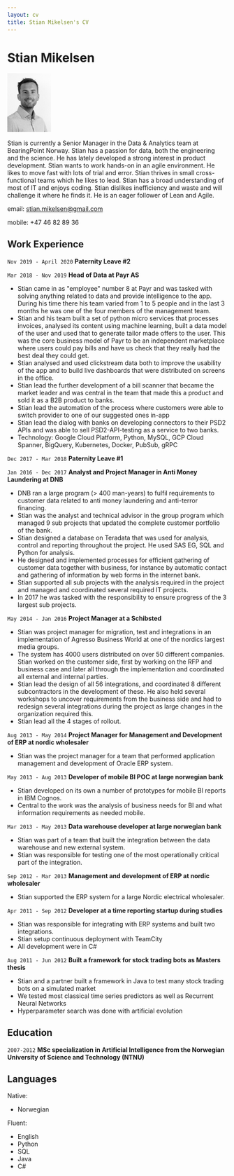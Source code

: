 ```yaml
---
layout: cv
title: Stian Mikelsen's CV
---
```

# Stian Mikelsen

<img src="portrait.jpg" width="100">

Stian is currently a Senior Manager in the Data & Analytics team at BearingPoint Norway. Stian has a passion for data, both the engineering and the science. He has lately developed a strong interest in product development. Stian wants to work hands-on in an agile environment. He likes to move fast with lots of trial and error. Stian thrives in small cross-functional teams which he likes to lead. Stian has a broad understanding of most of IT and enjoys coding. Stian dislikes inefficiency and waste and will challenge it where he finds it. He is an eager follower of Lean and Agile.

email: <a href="stian.mikelsen@gmail.com">stian.mikelsen@gmail.com</a>

mobile: +47 46 82 89 36


## Work Experience

`Nov 2019 - April 2020` __Paternity Leave #2__

`Mar 2018 - Nov 2019` __Head of Data at Payr AS__

- Stian came in as "employee" number 8 at Payr and was tasked with solving anything related to data and provide intelligence to the app. During his time there his team varied from 1 to 5 people and in the last 3 months he was one of the four members of the management team.
- Stian and his team built a set of python micro services that processes invoices, analysed its content using machine learning, built a data model of the user and used that to generate tailor made offers to the user. This was the core business model of Payr to be an independent marketplace where users could pay bills and have us check that they really had the best deal they could get.
- Stian analysed and used clickstream data both to improve the usability of the app and to build live dashboards that were distributed on screens in the office.
- Stian lead the further development of a bill scanner that became the market leader and was central in the team that made this a product and sold it as a B2B product to banks.
- Stian lead the automation of the process where customers were able to switch provider to one of our suggested ones in-app  
- Stian lead the dialog with banks on developing connectors to their PSD2 APIs and was able to sell PSD2-API-testing as a service to two banks.
- Technology: Google Cloud Platform, Python, MySQL, GCP Cloud Spanner, BigQuery, Kubernetes, Docker, PubSub, gRPC

`Dec 2017 - Mar 2018` __Paternity Leave #1__

`Jan 2016 - Dec 2017` __Analyst and Project Manager in Anti Money Laundering at DNB__

- DNB ran a large program (> 400 man-years) to fulfil requirements to customer data related to anti money laundering and anti-terror financing. 
- Stian was the analyst and technical advisor in the group program which managed 9 sub projects that updated the complete customer portfolio of the bank. 
- Stian designed a database on Teradata that was used for analysis, control and reporting throughout the project. He used SAS EG, SQL and Python for analysis.
- He designed and implemented processes for efficient gathering of customer data together with business, for instance by automatic contact and gathering of information by web forms in the internet bank. 
- Stian supported all sub projects with the analysis required in the project and managed and coordinated several required IT projects. 
- In 2017 he was tasked with the responsibility to ensure progress of the 3 largest sub projects.

`May 2014 - Jan 2016` __Project Manager at a Schibsted__

- Stian was project manager for migration, test and integrations in an implementation of Agresso Business World at one of the nordics largest media groups. 
- The system has 4000 users distributed on over 50 different companies. Stian worked on the customer side, first by working on the RFP and business case and later all through the implementation and coordinated all external and internal parties. 
- Stian lead the design of all 56 integrations, and coordinated 8 different subcontractors in the development of these. He also held several workshops to uncover requirements from the business side and had to redesign several integrations during the project as large changes in the organization required this. 
- Stian lead all the 4 stages of rollout. 

`Aug 2013 - May 2014` __Project Manager for Management and Development of ERP at nordic wholesaler__

- Stian was the project manager for a team that performed application management and development of Oracle ERP system. 

`May 2013 - Aug 2013` __Developer of mobile BI POC at large norwegian bank__

- Stian developed on its own a number of prototypes for mobile BI reports in IBM Cognos. 
- Central to the work was the analysis of business needs for BI and what information requirements as needed mobile. 

`Mar 2013 - May 2013` __Data warehouse developer at large norwegian bank__

- Stian was part of a team that built the integration between the data warehouse and new external system. 
- Stian was responsible for testing one of the most operationally critical part of the integration. 

`Sep 2012 - Mar 2013` __Management and development of ERP at nordic wholesaler__

- Stian supported the ERP system for a large Nordic electrical wholesaler.

`Apr 2011 - Sep 2012` __Developer at a time reporting startup during studies__

- Stian was responsible for integrating with ERP systems and built two integrations.
- Stian setup continuous deployment with TeamCity
- All development were in C#

`Aug 2011 - Jun 2012` __Built a framework for stock trading bots as Masters thesis__
- Stian and a partner built a framework in Java to test many stock trading bots on a simulated market
- We tested most classical time series predictors as well as Recurrent Neural Networks
- Hyperparameter search was done with artificial evolution

<!-- <div style="page-break-after: always;"></div> -->

## Education

`2007-2012`
__MSc specialization in Artificial Intelligence from the Norwegian University of Science and Technology (NTNU)__



## Languages
Native:
- Norwegian 

Fluent:
- English
- Python
- SQL
- Java
- C#


<!-- ### Footer

Last updated: May 2020 -->


